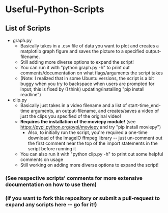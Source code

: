 # Useful-Python-Scripts

## List of Scripts
- graph.py
	- Basically takes in a .csv file of data you want to plot and creates a matplotlib graph figure and saves the picture to a specified output-filename.
	- Still adding more diverse options to expand the script!
	- You can run it with "python graph.py -h" to print out comments/documentation on what flags/arguments the script takes
	- (Note: I realized that in some Ubuntu versions, the script is a bit buggy when you try to backspace when users are prompted for input; this is fixed by (I think) updating/installing "pip install readline")
- clip.py
	- Basically just takes in a video filename and a list of start-time_end-time arguments, an output-filename, and creates/saves a video of just the clips you specified of the original video!
	- **Requires the installation of the moviepy module!** (see https://pypi.python.org/pypi/moviepy and try "pip install moviepy")
		- Also, to initially run the script, you're required a one-time download of the ImageIO ffmpeg library -- just un-comment out the first comment near the top of the import statements in the script before running it
	- You can also run it with "python clip.py -h" to print out some helpful comments on usage
	- Still working on adding more diverse options to expand the script!

### (See respective scripts' comments for more extensive documentation on how to use them)
### (If you want to fork this repository or submit a pull-request to expand any scripts here -- go for it!)